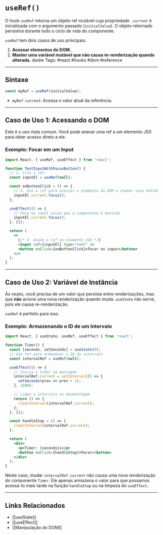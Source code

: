 # `useRef()`

O hook `useRef` retorna um objeto ref mutável cuja propriedade `.current` é inicializada com o argumento passado (`initialValue`). O objeto retornado persistirá durante todo o ciclo de vida do componente.

`useRef` tem dois casos de uso principais:

1.  **Acessar elementos do DOM.**
2.  **Manter uma variável mutável que não causa re-renderização quando alterada.**
dwdw
Tags: #react #hooks #dom #reference

---

## Sintaxe

```javascript
const myRef = useRef(initialValue);
```

- `myRef.current`: Acessa o valor atual da referência.

---

## Caso de Uso 1: Acessando o DOM

Este é o uso mais comum. Você pode anexar uma ref a um elemento JSX para obter acesso direto a ele.

### Exemplo: Focar em um Input

```jsx
import React, { useRef, useEffect } from 'react';

function TextInputWithFocusButton() {
  // 1. Crie a ref
  const inputEl = useRef(null);

  const onButtonClick = () => {
    // 3. Use a ref para acessar o elemento do DOM e chamar seus métodos
    inputEl.current.focus();
  };

  useEffect(() => {
    // Foca no input assim que o componente é montado
    inputEl.current.focus();
  }, []);

  return (
    <>
      {/* 2. Anexe a ref ao elemento JSX */}
      <input ref={inputEl} type="text" />
      <button onClick={onButtonClick}>Focar no input</button>
    </>
  );
}
```

---

## Caso de Uso 2: Variável de Instância

Às vezes, você precisa de um valor que persista entre renderizações, mas que **não** acione uma nova renderização quando muda. `useState` não serve, pois ele causa re-renderização.

`useRef` é perfeito para isso.

### Exemplo: Armazenando o ID de um Intervalo

```jsx
import React, { useState, useRef, useEffect } from 'react';

function Timer() {
  const [seconds, setSeconds] = useState(0);
  // Use ref para armazenar o ID do intervalo
  const intervalRef = useRef(null);

  useEffect(() => {
    // Inicia o timer na montagem
    intervalRef.current = setInterval(() => {
      setSeconds(prev => prev + 1);
    }, 1000);

    // Limpa o intervalo na desmontagem
    return () => {
      clearInterval(intervalRef.current);
    };
  }, []);

  const handleStop = () => {
    clearInterval(intervalRef.current);
  };

  return (
    <div>
      <p>Timer: {seconds}s</p>
      <button onClick={handleStop}>Parar</button>
    </div>
  );
}
```

Neste caso, mudar `intervalRef.current` não causa uma nova renderização do componente `Timer`. Ele apenas armazena o valor para que possamos acessá-lo mais tarde na função `handleStop` ou na limpeza do `useEffect`.

---

## Links Relacionados

- [[useState]]
- [[useEffect]]
- [[Manipulação do DOM]]
